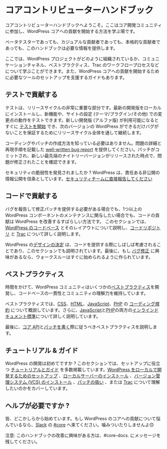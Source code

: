 <!-- 
# Core Contributor Handbook
 -->
# コアコントリビューターハンドブック

<!-- 
Welcome to the Core Contributor Handbook, the place to learn how to get involved with the WordPress core development community, and start contributing to WordPress core.
 -->
コアコントリビューターハンドブックへようこそ。ここはコア開発コミュニティに参加し、WordPress コアへの貢献を開始する方法を学ぶ場です。

<!-- 
Whether you are a beta tester, casual contributor, or serious contributor, this handbook will provide the information you need to get started.
 -->
ベータテスターであっても、カジュアルな貢献者であっても、本格的な貢献者であっても、このハンドブックは必要な情報を提供します。

<!-- 
Here you can learn about how the WordPress project is organized, communication channels, best practices, the Trac workflow process, and more. There are also guides to help you set up the tools you’ll need to start contributing to WordPress core.
 -->
ここでは、WordPress プロジェクトがどのように組織されているか、コミュニケーションチャネル、ベストプラクティス、Trac のワークフロープロセスなどについて学ぶことができます。また、WordPress コアへの貢献を開始するために必要なツールのセットアップを支援するガイドもあります。

<!--
## Contribute with Testing
-->
## テストで貢献する

<!--
Testing is a very important part of the release cycle. You can install the latest development version locally to test new features, and how the changes work with your site setup (theme/plugins/etc.). You can [start testing](https://make.wordpress.org/core/handbook/testing/) as soon as a new development version is available (alpha), and continue throughout the release cycle to ensure the next version of WordPress is as bug\-free as possible.
-->
テストは、リリースサイクルの非常に重要な部分です。最新の開発版をローカルにインストールし、新機能や、サイトの設定 (テーマ/プラグイン/その他) での変更点の動作をテストできます。新しい開発版 (アルファ版) が利用可能になるとすぐに [テストを開始](https://make.wordpress.org/core/handbook/testing/) でき、次のバージョンの WordPress ができるだけバグがないことを保証するためにリリースサイクル全体を通して継続します。

<!--
You don’t need to know how to code or create a patch, just provide a [well-written bug report](https://make.wordpress.org/core/handbook/testing/reporting-bugs/), with details of the issue and steps to reproduce. You can confirm the issue is fixed once a patch is committed and a new bleeding edge nightly version released.
-->
コーディングやパッチの作成方法を知っている必要はありません。問題の詳細と再現手順を記載した [well-written bug report](https://make.wordpress.org/core/handbook/testing/reporting-bugs/) を提供してください。パッチがコミットされ、新しい最先端のナイトリーバージョンがリリースされた時点で、問題が修正されたことを確認できます。

<!--
Found a security vulnerability? WordPress believes in responsible and private disclosure. [Report it directly to our security team.](https://make.wordpress.org/core/handbook/testing/reporting-security-vulnerabilities/)
-->
セキュリティの脆弱性を発見されましたか ? WordPress は、責任ある非公開の情報公開を信条としています。[セキュリティチームに直接報告してください](https://make.wordpress.org/core/handbook/testing/reporting-security-vulnerabilities/)

<!-- 
## Contribute with Code
-->
## コードで貢献する

<!--
Whether you need to report one bug and provide a patch to fix it, or wish to become involved in maintaining one or more WordPress components, contributing code is a great way to improve WordPress. This section walks through [the WordPress codebase](https://make.wordpress.org/core/handbook/contribute/codebase/) and how it’s laid out, then teaches you more about [the code repository](https://make.wordpress.org/core/handbook/contribute/svn/) and [our bug tracker (Trac)](https://make.wordpress.org/core/handbook/contribute/trac/).
-->
バグを報告して修正パッチを提供する必要がある場合でも、1つ以上の WordPress コンポーネントのメンテナンスに関与したい場合でも、コードの貢献は WordPress を改善するすばらしい方法です。
このセクションでは、[WordPress のコードベース](https://make.wordpress.org/core/handbook/contribute/codebase/) とそのレイアウトについて説明し、[コードリポジトリ](https://make.wordpress.org/core/handbook/contribute/svn/) と [Trac](https://make.wordpress.org/core/handbook/contribute/trac/) について詳しく説明します。

<!-- 
[Design decisions](https://make.wordpress.org/core/handbook/contribute/design-decisions/) made within WordPress are often a consideration when contributing code and are outlined in this section as well. Finally, if you’re interested in [fixing bugs](https://make.wordpress.org/core/handbook/contribute/fixing-bugs/), our walkthrough is made to get you quickly started.
-->
WordPress の[デザインの決定](https://make.wordpress.org/core/handbook/contribute/design-decisions/) は、コードを提供する際にしばしば考慮されることであり、このセクションでも説明されています。最後に、もし [バグ修正](https://make.wordpress.org/core/handbook/contribute/fixing-bugs/) に興味があるなら、ウォークスルーはすぐに始められるように作られています。

<!-- 
## Best Practices
-->
## ベストプラクティス

<!-- 
Over time, the WordPress community has developed some [best practices](https://make.wordpress.org/core/handbook/best-practices/), which keep the code base consistent and understandable by the community.
-->
時間をかけて、WordPress コミュニティはいくつかの[ベストプラクティス](https://make.wordpress.org/core/handbook/best-practices/)を開発し、コードベースの一貫性とコミュニティの理解力を維持しています。

<!-- 
In the best practices section, we outline the [coding standards](https://make.wordpress.org/core/handbook/best-practices/coding-standards/) for [CSS](https://make.wordpress.org/core/handbook/best-practices/coding-standards/css/), [HTML](https://make.wordpress.org/core/handbook/best-practices/coding-standards/html/), [JavaScript](https://make.wordpress.org/core/handbook/best-practices/coding-standards/javascript/), and [PHP](https://make.wordpress.org/core/handbook/best-practices/coding-standards/php/). Additionally, [inline documentation standards](https://make.wordpress.org/core/handbook/best-practices/inline-documentation-standards/) for both [JavaScript](https://make.wordpress.org/core/handbook/best-practices/inline-documentation-standards/javascript/) and [PHP](https://make.wordpress.org/core/handbook/best-practices/inline-documentation-standards/php/) are documented in-depth.
--> 
ベストプラクティスでは、[CSS](https://make.wordpress.org/core/handbook/best-practices/coding-standards/css/)、[HTML](https://make.wordpress.org/core/handbook/best-practices/coding-standards/html/)、[JavaScript](https://make.wordpress.org/core/handbook/best-practices/coding-standards/javascript/)、[PHP](https://make.wordpress.org/core/handbook/best-practices/coding-standards/php/) の [コーディング規約](https://make.wordpress.org/core/handbook/best-practices/coding-standards/) について概説しています。さらに、[JavaScript](https://make.wordpress.org/core/handbook/best-practices/inline-documentation-standards/javascript/)と[PHP](https://make.wordpress.org/core/handbook/best-practices/inline-documentation-standards/php/)の両方の[インラインドキュメント標準](https://make.wordpress.org/core/handbook/best-practices/inline-documentation-standards/)について詳しく説明しています。

<!-- 
Finally, the section walks through the [Core APIs](https://make.wordpress.org/core/handbook/best-practices/core-apis/) and the best practices to follow when [writing patches](https://make.wordpress.org/core/handbook/best-practices/writing-patches/).
--> 
最後に、[コア API](https://make.wordpress.org/core/handbook/best-practices/core-apis/)と[パッチを書く](https://make.wordpress.org/core/handbook/best-practices/writing-patches/)際に従うべきベストプラクティスを説明します。

<!-- 
## Tutorials & Guides
-->
## チュートリアル & ガイド

<!-- 
Completely new to WordPress development? In this section, we include a number of [tutorials and guides](https://make.wordpress.org/core/handbook/tutorials/) to help get you setup. Whether you want to [setup WordPress for local development](https://make.wordpress.org/core/handbook/tutorials/installing-wordpress-locally/), [install a local server](https://make.wordpress.org/core/handbook/tutorials/installing-a-local-server/), [install a version control system (VCS)](https://make.wordpress.org/core/handbook/tutorials/installing-a-vcs/), understand how to [work with patches](https://make.wordpress.org/core/handbook/tutorials/working-with-patches/), or better understand how to [work with Trac](https://make.wordpress.org/core/handbook/tutorials/trac/), we have you covered.
-->
WordPress の開発は初めてですか  ? このセクションでは、セットアップに役立つ [チュートリアルとガイド](https://make.wordpress.org/core/handbook/tutorials/) を多数掲載しています。[WordPress をローカルで開発するためのセットアップ](https://make.wordpress.org/core/handbook/tutorials/installing-wordpress-locally/) 、[ローカルサーバーのインストール](https://make.wordpress.org/core/handbook/tutorials/installing-a-local-server/) 、[バージョン管理システム (VCS) のインストール](https://make.wordpress.org/core/handbook/tutorials/installing-a-vcs/) 、[パッチの扱い](https://make.wordpress.org/core/handbook/tutorials/working-with-patches/) 、または [Trac](https://make.wordpress.org/core/handbook/tutorials/trac/) について理解したいのかをカバーしています。

<!-- 
## Need help?
-->
## ヘルプが必要ですか ?

<!-- 
We all start somewhere. If you’re having trouble getting involved with contributing to WordPress core, come find us on [Slack](https://chat.wordpress.org/) in [#core](https://make.wordpress.org/core/tag/core/). We don’t bite. 😊
-->
皆、どこかしらから始めています。もし WordPress のコアへの貢献について悩んでいるなら、[Slack](https://chat.wordpress.org/) の [#core](https://make.wordpress.org/core/tag/core/) へ来てください。噛みついたりしませんよ😊

<!-- 
Note: If you’re interested in improving this handbook, leave a message in #core\-docs.
-->
注意: このハンドブックの改善に興味がある方は、#core\-docs. にメッセージを残してください。 

